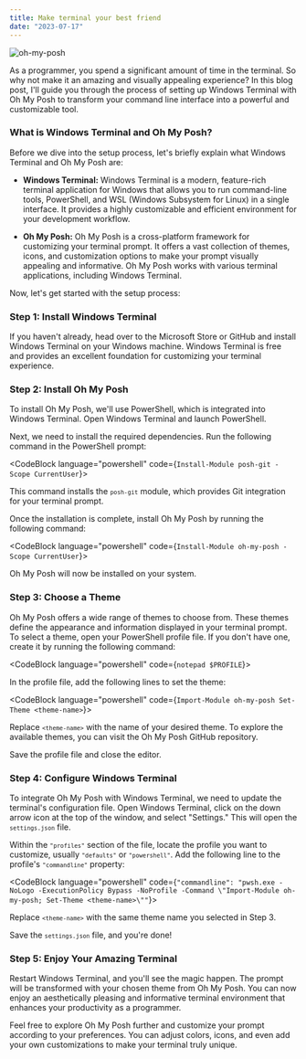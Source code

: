 ```yaml
---
title: Make terminal your best friend
date: "2023-07-17"
---
```

<script>
    import { CodeBlock } from '@skeletonlabs/skeleton';
</script>

<img src="https://i.ibb.co/SJfM2BZ/img-20230718-211010.png" alt="oh-my-posh" />

As a programmer, you spend a significant amount of time in the terminal. So why not make it an amazing and visually appealing experience? In this blog post, I'll guide you through the process of setting up Windows Terminal with Oh My Posh to transform your command line interface into a powerful and customizable tool.

### What is Windows Terminal and Oh My Posh?

Before we dive into the setup process, let's briefly explain what Windows Terminal and Oh My Posh are:

- **Windows Terminal:** Windows Terminal is a modern, feature-rich terminal application for Windows that allows you to run command-line tools, PowerShell, and WSL (Windows Subsystem for Linux) in a single interface. It provides a highly customizable and efficient environment for your development workflow.

- **Oh My Posh:** Oh My Posh is a cross-platform framework for customizing your terminal prompt. It offers a vast collection of themes, icons, and customization options to make your prompt visually appealing and informative. Oh My Posh works with various terminal applications, including Windows Terminal.

Now, let's get started with the setup process:

### Step 1: Install Windows Terminal

If you haven't already, head over to the Microsoft Store or GitHub and install Windows Terminal on your Windows machine. Windows Terminal is free and provides an excellent foundation for customizing your terminal experience.

### Step 2: Install Oh My Posh

To install Oh My Posh, we'll use PowerShell, which is integrated into Windows Terminal. Open Windows Terminal and launch PowerShell.

Next, we need to install the required dependencies. Run the following command in the PowerShell prompt:

<CodeBlock language="powershell" code={`Install-Module posh-git -Scope CurrentUser`}></CodeBlock>

This command installs the <code class="code">`posh-git`</code> module, which provides Git integration for your terminal prompt.

Once the installation is complete, install Oh My Posh by running the following command:

<CodeBlock language="powershell" code={`Install-Module oh-my-posh -Scope CurrentUser`}></CodeBlock>

Oh My Posh will now be installed on your system.

### Step 3: Choose a Theme

Oh My Posh offers a wide range of themes to choose from. These themes define the appearance and information displayed in your terminal prompt. To select a theme, open your PowerShell profile file. If you don't have one, create it by running the following command:

<CodeBlock language="powershell" code={`notepad $PROFILE`}></CodeBlock>

In the profile file, add the following lines to set the theme:

<CodeBlock language="powershell" code={`Import-Module oh-my-posh
Set-Theme <theme-name>`}></CodeBlock>

Replace <code class="code">`<theme-name>`</code> with the name of your desired theme. To explore the available themes, you can visit the Oh My Posh GitHub repository.

Save the profile file and close the editor.

### Step 4: Configure Windows Terminal

To integrate Oh My Posh with Windows Terminal, we need to update the terminal's configuration file. Open Windows Terminal, click on the down arrow icon at the top of the window, and select "Settings." This will open the <code class="code">`settings.json`</code> file.

Within the <code class="code">`"profiles"`</code> section of the file, locate the profile you want to customize, usually <code class="code">`"defaults"`</code> or <code class="code">`"powershell"`</code>. Add the following line to the profile's <code class="code">`"commandline"`</code> property:


<CodeBlock language="powershell" code={`"commandline": "pwsh.exe -NoLogo -ExecutionPolicy Bypass -NoProfile -Command \"Import-Module oh-my-posh; Set-Theme <theme-name>\""`}></CodeBlock>

Replace <code class="code">`<theme-name>`</code> with the same theme name you selected in Step 3.

Save the <code class="code">`settings.json`</code> file, and you're done!

### Step 5: Enjoy Your Amazing Terminal

Restart Windows Terminal, and you'll see the magic happen. The prompt will be transformed with your chosen theme from Oh My Posh. You can now enjoy an aesthetically pleasing and informative terminal environment that enhances your productivity as a programmer.

Feel free to explore Oh My Posh further and customize your prompt according to your preferences. You can adjust colors, icons, and even add your own customizations to make your terminal truly unique.
